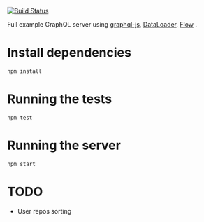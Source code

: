 [![Build Status](https://travis-ci.org/rportugal/graphql-github-js.svg?branch=master)](https://travis-ci.org/rportugal/graphql-github-js)

Full example GraphQL server using [graphql-js](https://github.com/graphql/graphql-js), [DataLoader](https://github.com/facebook/dataloader), [Flow](https://github.com/facebook/flow) .

# Install dependencies
```
npm install
```

# Running the tests
```
npm test
```

# Running the server
```
npm start
```

# TODO
* User repos sorting
